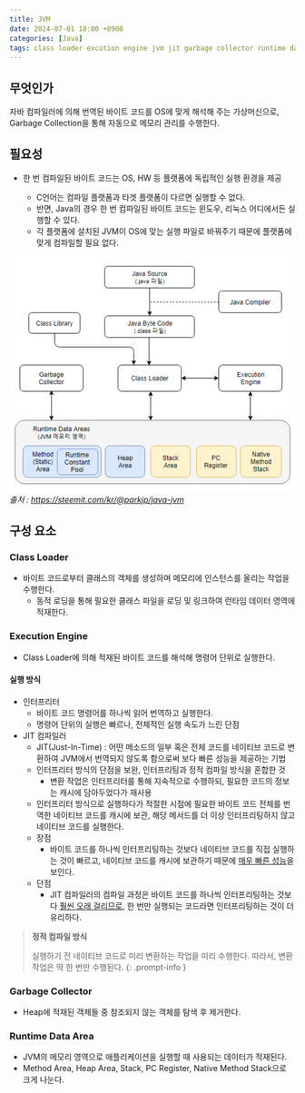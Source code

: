 ```yaml
---
title: JVM
date: 2024-07-01 18:00 +0900
categories: [Java]
tags: class loader excution engine jvm jit garbage collector runtime data area
---
```

## 무엇인가
자바 컴파일러에 의해 번역된 바이트 코드를 OS에 맞게 해석해 주는 가상머신으로, Garbage Collection을 통해 자동으로 메모리 관리를 수행한다.


## 필요성
- 한 번 컴파일된 바이트 코드는 OS, HW 등 플랫폼에 독립적인 실행 환경을 제공

  - C언어는 컴파일 플랫폼과 타겟 플랫폼이 다르면 실행할 수 없다.
  - 반면, Java의 경우 한 번 컴파일된 바이트 코드는 윈도우, 리눅스 어디에서든 실행할 수 있다.
  - 각 플랫폼에 설치된 JVM이 OS에 맞는 실행 파일로 바꿔주기 때문에 플랫폼에 맞게 컴파일할 필요 없다.

![JVM 구조](../assets/img/posts/20240701-jvm-1.png)
_출처 : https://steemit.com/kr/@parkjp/java-jvm_

## 구성 요소
### Class Loader
- 바이트 코드로부터 클래스의 객체를 생성하며 메모리에 인스턴스를 올리는 작업을 수행한다.
  - 동적 로딩을 통해 필요한 클래스 파일을 로딩 및 링크하여 런타임 데이터 영역에 적재한다.

### Execution Engine
- Class Loader에 의해 적재된 바이트 코드를 해석해 명령어 단위로 실행한다.

#### 실행 방식
- 인터프리터
  - 바이트 코드 명령어를 하나씩 읽어 번역하고 실행한다.
  - 명령어 단위의 실행은 빠르나, 전체적인 실행 속도가 느린 단점
- JIT 컴파일러
  - JIT(Just-In-Time) : 어떤 메소드의 일부 혹은 전체 코드를 네이티브 코드로 변환하여 JVM에서 번역되지 않도록 함으로써 보다 빠른 성능을 제공하는 기법
  - 인터프리터 방식의 단점을 보완, 인터프리팅과 정적 컴파일 방식을 혼합한 것
    - 변환 작업은 인터프리터를 통해 지속적으로 수행하되, 필요한 코드의 정보는 캐시에 담아두었다가 재사용
  - 인터프리터 방식으로 실행하다가 적절한 시점에 필요한 바이트 코드 전체를 번역한 네이티브 코드를 캐시에 보관, 해당 메서드를 더 이상 인터프리팅하지 않고 네이티브 코드를 실행한다.
  - 장점
    - 바이트 코드를 하나씩 인터프리팅하는 것보다 네이티브 코드를 직접 실행하는 것이 빠르고, 네이티브 코드를 캐시에 보관하기 때문에 <u>매우 빠른 성능</u>을 보인다.
  - 단점
    - JIT 컴파일러의 컴파일 과정은 바이트 코드를 하나씩 인터프리팅하는 것보다 <u>훨씬 오래 걸리므로</u>, 한 번만 실행되는 코드라면 인터프리팅하는 것이 더 유리하다.


> **정적 컴파일 방식**
>
> 실행하기 전 네이티브 코드로 미리 변환하는 작업을 미리 수행한다. 따라서, 변환 작업은 딱 한 번만 수행된다.
{: .prompt-info }

### Garbage Collector
- Heap에 적재된 객체들 중 참조되지 않는 객체를 탐색 후 제거한다.

### Runtime Data Area
- JVM의 메모리 영역으로 애플리케이션을 실행할 때 사용되는 데이터가 적재된다.
- Method Area, Heap Area, Stack, PC Register, Native Method Stack으로 크게 나눈다.